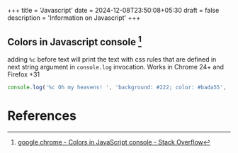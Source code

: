 +++
title = 'Javascript'
date = 2024-12-08T23:50:08+05:30
draft = false
description = 'Information on Javascript'
+++

## Colors in Javascript console [^1]

adding `%c` before text will print the text with css rules that are defined in next string argument in `console.log` invocation.
Works in Chrome 24+ and Firefox +31

```javascript
console.log('%c Oh my heavens! ', 'background: #222; color: #bada55', 'more text');
```

# References

[^1]:[google chrome - Colors in JavaScript console - Stack Overflow](https://stackoverflow.com/questions/7505623/colors-in-javascript-console)
